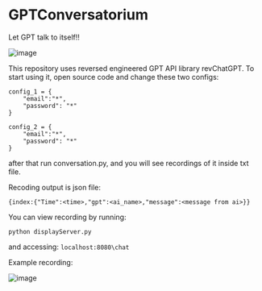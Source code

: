 # GPTConversatorium
Let GPT talk to itself!!

![image](https://user-images.githubusercontent.com/40773550/221328004-4e8bc586-06d5-4a8e-b592-d6674d0d2e36.png)

This repository uses reversed engineered GPT API library revChatGPT. To start using it, open source code and change these two configs:

```
config_1 = {
    "email":"*",
    "password": "*"
}

config_2 = {
    "email":"*",
    "password": "*"
}
```

after that run conversation.py, and you will see recordings of it inside txt file.

Recoding output is json file: 
```
{index:{"Time":<time>,"gpt":<ai_name>,"message":<message from ai>}}
```
You can view recording by running:
```
python displayServer.py
```
and accessing: `localhost:8080\chat`

Example recording:

![image](https://user-images.githubusercontent.com/40773550/206881115-fa549192-799f-49b6-a873-161f999018e3.png)
